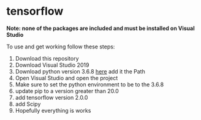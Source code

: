 # tensorflow

**Note: none of the packages are included and must be installed on Visual Studio**

To use and get working follow these steps:
  1. Download this repository 
  2. Download Visual Studio 2019 
  3. Download python version 3.6.8 [here](https://www.python.org/downloads/release/python-368/) add it the Path
  4. Open Visual Studio and open the project
  5. Make sure to set the python environment to be to the 3.6.8
  6. update pip to a version greater than 20.0 
  7. add tensorflow version 2.0.0
  8. add Scipy 
  9. Hopefully everything is works 
  
  
